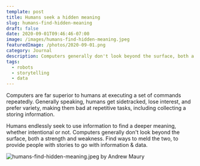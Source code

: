 ```yaml
---
template: post
title: Humans seek a hidden meaning
slug: humans-find-hidden-meaning
draft: false
date: 2020-09-01T09:46:46-07:00
image: /images/humans-find-hidden-meaning.jpeg
featuredImage: /photos/2020-09-01.png
category: Journal
description: Computers generally don't look beyond the surface, both a strength and weakness. Find ways to meld the two, to provide people with stories to go with information & data.
tags:
  - robots
  - storytelling
  - data
---
```

Computers are far superior to humans at executing a set of commands repeatedly. Generally speaking, humans get sidetracked, lose interest, and prefer variety, making them bad at repetitive tasks, including collecting a storing information.

Humans endlessly seek to use information to find a deeper meaning, whether intentional or not. Computers generally don't look beyond the surface, both a strength and weakness. Find ways to meld the two, to provide people with stories to go with information & data.

![humans-find-hidden-meaning.jpeg by Andrew Maury](/images/humans-find-hidden-meaning.jpeg)
